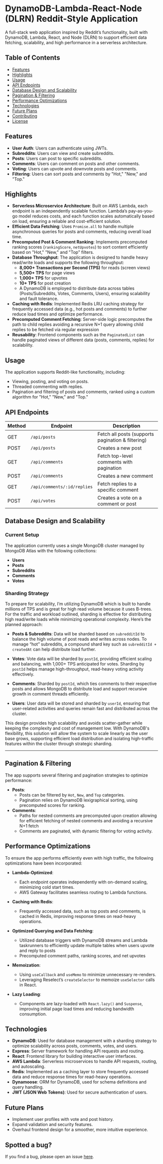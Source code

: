 # DynamoDB-Lambda-React-Node (DLRN) Reddit-Style Application

A full-stack web application inspired by Reddit’s functionality, built with DynamoDB, Lambda, React, and Node (DLRN) to support efficient data fetching, scalability, and high performance in a serverless architecture.

## Table of Contents

- [Features](#features)
- [Highlights](#highlights)
- [Usage](#usage)
- [API Endpoints](#api-endpoints)
- [Database Design and Scalability](#database-design-and-scalability)
- [Pagination & Filtering](#pagination--filtering)
- [Performance Optimizations](#performance-optimizations)
- [Technologies](#technologies)
- [Future Plans](#future-plans)
- [Contributing](#contributing)
- [License](#license)

## Features

- **User Auth**: Users can authenticate using JWTs.
- **Subreddits**: Users can view and create subreddits.
- **Posts**: Users can post to specific subreddits.
- **Comments**: Users can comment on posts and other comments.
- **Voting**: Users can upvote and downvote posts and comments.
- **Filtering**: Users can sort posts and comments by "Hot," "New," and "Top."

## Highlights

- **Serverless Microservice Architecture**: Built on AWS Lambda, each endpoint is an independently scalable function. Lambda’s pay-as-you-go model reduces costs, and each function scales automatically based on load, ensuring a reliable and cost-efficient solution.
- **Efficient Data Fetching**: Uses `Promise.all` to handle multiple asynchronous queries for posts and comments, reducing overall load time.
- **Precomputed Post & Comment Ranking**: Implements precomputed ranking scores (`rankingScore`, `netUpvotes`) to sort content efficiently based on "Hot," "New," and "Top" filters.
- **Database Throughput**: The application is designed to handle heavy read/write loads and supports the following throughput:
  - **8,000+ Transactions per Second (TPS)** for reads (screen views)
  - **5,500+ TPS** for page views
  - **1,000+ TPS** for upvotes
  - **10+ TPS** for post creation
  - A DynamoDB is employed to distribute data across tables (Posts/Subreddits, Votes, Comments, Users), ensuring scalability and fault tolerance.
- **Caching with Redis**: Implemented Redis LRU caching strategy for frequently accessed data (e.g., hot posts and comments) to further reduce load times and optimize performance.
- **Precomputed Comment Fetching**: Server-side logic precomputes the path to child replies avoiding a recursive N+1 query allowing child replies to be fetched via regular expression
- **Reusability**: Frontend components such as the `PaginatedList` can handle paginated views of different data (posts, comments, replies) for scalability.

## Usage

The application supports Reddit-like functionality, including:

- Viewing, posting, and voting on posts.
- Threaded commenting with replies.
- Pagination and filtering of posts and comments, ranked using a custom algorithm for "Hot," "New," and "Top."

## API Endpoints

| Method | Endpoint                    | Description                                       |
| ------ | --------------------------- | ------------------------------------------------- |
| GET    | `/api/posts`                | Fetch all posts (supports pagination & filtering) |
| POST   | `/api/posts`                | Creates a new post                                |
| GET    | `/api/comments`             | Fetch top-level comments with pagination          |
| POST   | `/api/comments`             | Creates a new comment                             |
| GET    | `/api/comments/:id/replies` | Fetch replies to a specific comment               |
| POST   | `/api/votes`                | Creates a vote on a comment or post               |

## Database Design and Scalability

### Current Setup

The application currently uses a single MongoDB cluster managed by MongoDB Atlas with the following collections:

- **Users**
- **Posts**
- **Subreddits**
- **Comments**
- **Votes**

### Sharding Strategy

To prepare for scalability, I’m utilizing DynamoDB which is built to handle millions of TPS and is great for high read volume because it uses B-trees. For the traffic and workload outlined, sharding is effective for distributing high read/write loads while minimizing operational complexity. Here’s the planned approach:

- **Posts & Subreddits**: Data will be sharded based on `subredditId` to balance the high volume of post reads and writes across nodes. To manage “hot” subreddits, a compound shard key such as `subredditId + createdAt` can help distribute load further.
- **Votes**: Vote data will be sharded by `postId`, providing efficient scaling and balancing, with 1,000+ TPS anticipated for votes. Sharding by `postId` helps manage high-throughput, read-heavy voting activity effectively.

- **Comments**: Sharded by `postId`, which ties comments to their respective posts and allows MongoDB to distribute load and support recursive growth in comment threads efficiently.

- **Users**: User data will be stored and sharded by `userId`, ensuring that user-related activities and queries remain fast and distributed across the cluster.

This design provides high scalability and avoids scatter-gather while keeping the complexity and cost of management low. With DynamoDB's flexibility, this solution will allow the system to scale linearly as the user base grows, supporting efficient load distribution and isolating high-traffic features within the cluster through strategic sharding.

---

## Pagination & Filtering

The app supports several filtering and pagination strategies to optimize performance:

- **Posts**:
  - Posts can be filtered by `Hot`, `New`, and `Top` categories.
  - Pagination relies on DynamoDB lexigraphical sorting, using precomputed scores for ranking.
- **Comments**:
  - Paths for nested comments are precomputed upon creation allowing for efficient fetching of nested comments and avoiding a recursive N+1 fetch
  - Comments are paginated, with dynamic filtering for voting activity.

## Performance Optimizations

To ensure the app performs efficiently even with high traffic, the following optimizations have been incorporated:

- **Lambda-Optimized**:

  - Each endpoint operates independently with on-demand scaling, minimizing cold start times.
  - AWS Gateway facilitates seamless routing to Lambda functions.

- **Caching with Redis**:

  - Frequently accessed data, such as top posts and comments, is cached in Redis, improving response times on read-heavy operations.

- **Optimized Querying and Data Fetching**:

  - Utilized database triggers with DynamoDB streams and Lambda taskrunners to efficiently update multiple tables when users upvote and reply to posts
  - Precomputed comment paths, ranking scores, and net upvotes

- **Memoization**:

  - Using `useCallback` and `useMemo` to minimize unnecessary re-renders.
  - Leveraging Reselect’s `createSelector` to memoize `useSelector` calls in React.

- **Lazy Loading**:
  - Components are lazy-loaded with `React.lazy()` and `Suspense`, improving initial page load times and reducing bandwidth consumption.

## Technologies

- **DynamoDB**: Used for database management with a sharding strategy to optimize scalability across posts, comments, votes, and users.
- **Express**: Server framework for handling API requests and routing.
- **React**: Frontend library for building interactive user interfaces.
- **AWS Lambda**: Serverless microservices to handle API requests, routing, and autoscaling.
- **Redis**: Implemented as a caching layer to store frequently accessed data and reduce response times for read-heavy operations.
- **Dynamoose**: ORM for DynamoDB, used for schema definitions and query handling.
- **JWT (JSON Web Tokens)**: Used for secure authentication of users.

## Future Plans

- Implement user profiles with vote and post history.
- Expand validation and security features.
- Overhaul frontend design for a smoother, more intuitive experience.

## Spotted a bug?

If you find a bug, please open an issue [here](https://github.com/ckane30691/oldReddit/issues).
